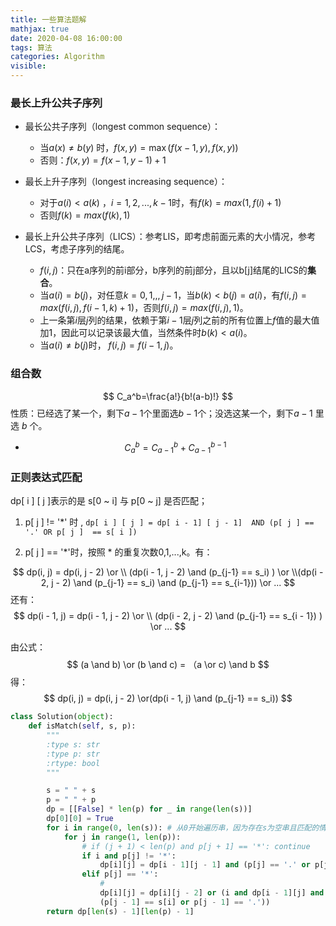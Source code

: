 ```yaml
---
title: 一些算法题解
mathjax: true
date: 2020-04-08 16:00:00
tags: 算法
categories: Algorithm
visible:
---
```






### 最长上升公共子序列

* 最长公共子序列（longest common sequence）：
  * 当$a(x) \neq b(y)$ 时，$f(x, y) = \max(f(x-1, y), f(x, y))$
  * 否则：$f(x, y) = f(x-1, y - 1) + 1$
* 最长上升子序列（longest increasing sequence）：
  * 对于$a(i) < a(k)$ ，$i=1,2,...,k-1$时，有$f(k) = max(1, f(i) + 1)$
  * 否则$f(k) = max(f(k), 1)$



* 最长上升公共子序列（LICS）：参考LIS，即考虑前面元素的大小情况，参考LCS，考虑子序列的结尾。

  * $f(i, j)$：只在a序列的前i部分，b序列的前j部分，且以b[j]结尾的LICS的**集合**。
  * 当$a(i) = b(j)$，对任意$k=0,1,,,j-1$，当$b(k) < b(j) = a(i)$，有$f(i, j) = max(f(i,j), f(i - 1,k) + 1)$，否则$f(i, j) = max(f(i, j), 1)$。
  * 上一条第$i$层$j$列的结果，依赖于第$i-1$层$j$列之前的所有位置上$f$值的最大值加1，因此可以记录该最大值，当然条件时$b(k) < a(i)$。
  * 当$a(i) \neq b(j)$时， $f(i, j) = f(i - 1, j)$。




### 组合数




$$
C_a^b=\frac{a!}{b!(a-b)!}
$$
性质：已经选了某一个，剩下$a-1$个里面选$b-1$个；没选这某一个，剩下$a-1$ 里选 $b$ 个。

* $$
  C_a^b = C_{a-1}^b + C_{a-1}^{b-1}
  $$









###  正则表达式匹配



dp[ i ] [ j ]表示的是 s[0 ~ i] 与 p[0 ~ j] 是否匹配；

1. p[ j ] != '*' 时 , `dp[ i ] [ j ] = dp[ i - 1] [ j - 1]  AND (p[ j ] == '.' OR p[ j ]  == s[ i ])`

2. p[ j ]  == '*'时，按照 * 的重复次数0,1,...,k。有：


$$
dp(i, j) = dp(i, j - 2) \or \\ (dp(i - 1, j - 2) \and (p_{j-1} == s_i) )  \or \\(dp(i - 2, j - 2) \and (p_{j-1} == s_i) \and (p_{j-1} == s_{i-1})) \or ...
$$
   还有：
$$
   dp(i - 1, j) = dp(i - 1, j - 2) \or \\ (dp(i - 2, j - 2) \and (p_{j-1} == s_{i - 1}) )  \or ...
$$


   由公式：
$$
(a \and b) \or (b \and c) = （a \or c) \and b
$$
   得：
$$
dp(i, j) = dp(i, j - 2) \or(dp(i - 1, j) \and (p_{j-1} == s_i))
$$


```python
class Solution(object):
    def isMatch(self, s, p):
        """
        :type s: str
        :type p: str
        :rtype: bool
        """

        s = " " + s
        p = " " + p
        dp = [[False] * len(p) for _ in range(len(s))]
        dp[0][0] = True
        for i in range(0, len(s)): # 从0开始遍历串，因为存在s为空串且匹配的情况；而p串为空串永远匹配不上
            for j in range(1, len(p)):
                # if (j + 1) < len(p) and p[j + 1] == '*': continue
                if i and p[j] != '*':
                    dp[i][j] = dp[i - 1][j - 1] and (p[j] == '.' or p[j] == s[i])
                elif p[j] == '*':
                    # 
                    dp[i][j] = dp[i][j - 2] or (i and dp[i - 1][j] and 
                    (p[j - 1] == s[i] or p[j - 1] == '.'))
        return dp[len(s) - 1][len(p) - 1]
```











